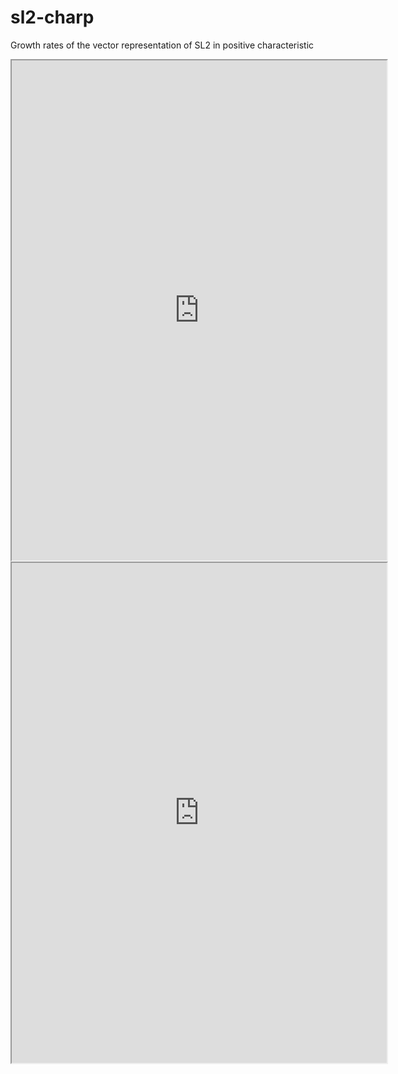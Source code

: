 # sl2-charp
Growth rates of the vector representation of SL2 in positive characteristic

<iframe src="https://www.wolframcloud.com/obj/d42d30eb-d8ad-47b2-8679-8089e5345f30?_embed=iframe" width="600" height="800"></iframe>

<iframe src="https://www.wolframcloud.com/obj/dbe46a33-a751-406b-94b9-f5ade64a2015?_embed=iframe" width="600" height="800"></iframe>
